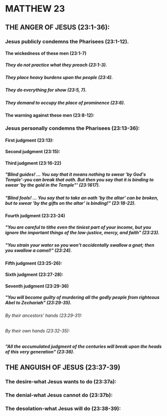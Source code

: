 ---
---
# MATTHEW 23
## THE ANGER OF JESUS (23:1-36): 
###  Jesus publicly condemns the Pharisees (23:1-12). 
####  The wickedness of these men (23:1-7) 
#####  They do not practice what they preach (23:1-3). 
#####  They place heavy burdens upon the people (23:4). 
#####  They do everything for show (23:5, 7). 
#####  They demand to occupy the place of prominence (23:6). 
####  The warning against these men (23:8-12): 
###  Jesus personally condemns the Pharisees (23:13-36): 
####  First judgment (23:13): 
####  Second judgment (23:15): 
####  Third judgment (23:16-22) 
#####  \"Blind guides! \... You say that it means nothing to swear \'by God\'s Temple\'-you can break that oath. But then you say that it is binding to swear \'by the gold in the Temple\"\' (23:1617). 
#####  \"Blind fools! \... You say that to take an oath \'by the altar\' can be broken, but to swear \'by the gifts on the altar\' is binding!\" (23:18-22). 
####  Fourth judgment (23:23-24) 
#####  \"You are careful to tithe even the tiniest part of your income, but you ignore the important things of the law-justice, mercy, and faith\" (23:23). 
#####  \"You strain your water so you won\'t accidentally swallow a gnat; then you swallow a camel!\" (23:24). 
####  Fifth judgment (23:25-26): 
####  Sixth judgment (23:27-28): 
####  Seventh judgment (23:29-36) 
#####  \"You will become guilty of murdering all the godly people from righteous Abel to Zechariah\" (23:29-35). 
######  By their ancestors\' hands (23:29-31): 
######  By their own hands (23:32-35): 
#####  \"All the accumulated judgment of the centuries will break upon the heads of this very generation\" (23:36). 
## THE ANGUISH OF JESUS (23:37-39) 
###  The desire-what Jesus wants to do (23:37a): 
###  The denial-what Jesus cannot do (23:37b): 
###  The desolation-what Jesus will do (23:38-39): 
